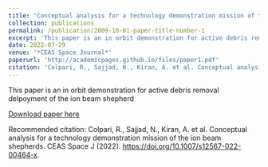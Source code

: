 ```yaml
---
title: "Conceptual analysis for a technology demonstration mission of the Ion Beam Shepherd (IBS)"
collection: publications
permalink: /publication/2009-10-01-paper-title-number-1
excerpt: 'This paper is an in orbit demonstration for active debris removal delpoyment of the ion beam shepherd.'
date: 2022-07-29
venue: '*CEAS Space Journal*'
paperurl: 'http://academicpages.github.io/files/paper1.pdf'
citation: 'Colpari, R., Sajjad, N., Kiran, A. et al. Conceptual analysis for a technology demonstration mission of the ion beam shepherds. CEAS Space J (2022). https://doi.org/10.1007/s12567-022-00464-x'
---
```


This paper is an in orbit demonstration for active debris removal delpoyment of the ion beam shepherd

[Download paper here](http://academicpages.github.io/files/paper1.pdf)

Recommended citation: Colpari, R., Sajjad, N., Kiran, A. et al. Conceptual analysis for a technology demonstration mission of the ion beam shepherds. CEAS Space J (2022). https://doi.org/10.1007/s12567-022-00464-x.
